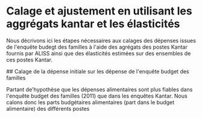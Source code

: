 # Calage et ajustement en utilisant les aggrégats kantar et les élasticités

Nous décrivons ici les étapes nécessaires aux calages des dépenses issues de l'enquête budegt des familles 
à l'aide des agrégats des postes Kantar fournis par ALISS ainsi que des élasticités estimées sur des ensembles 
de ces postes Kantar.

## Calage de la dépense initiale sur les dépense de l'enquête budget des familles

Partant de'hypothèse que les dépenses alimentaires sont plus fiables dans l'enquête budget des familles (2011) 
que dans les enquêtes Kantar. Nous calons donc les parts budgétaires alimentaires (part dans le budget alimentaire) 
des différents postes       
